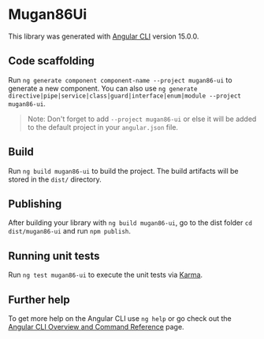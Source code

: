 # Mugan86Ui

This library was generated with [Angular CLI](https://github.com/angular/angular-cli) version 15.0.0.

## Code scaffolding

Run `ng generate component component-name --project mugan86-ui` to generate a new component. You can also use `ng generate directive|pipe|service|class|guard|interface|enum|module --project mugan86-ui`.
> Note: Don't forget to add `--project mugan86-ui` or else it will be added to the default project in your `angular.json` file. 

## Build

Run `ng build mugan86-ui` to build the project. The build artifacts will be stored in the `dist/` directory.

## Publishing

After building your library with `ng build mugan86-ui`, go to the dist folder `cd dist/mugan86-ui` and run `npm publish`.

## Running unit tests

Run `ng test mugan86-ui` to execute the unit tests via [Karma](https://karma-runner.github.io).

## Further help

To get more help on the Angular CLI use `ng help` or go check out the [Angular CLI Overview and Command Reference](https://angular.io/cli) page.
